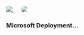 <a href="https://msdeployapp20190227010135.azurewebsites.net/" target="_blank">
    <img src="http://azuredeploy.net/deploybutton.png"/>
</a>
&nbsp;&nbsp;&nbsp;&nbsp;
<a href="https://setupdataapp20190211120818.azurewebsites.net/" target="_blank">
    <img src="http://139.59.61.161/setupdata5.jpg"/ style="border-radius:5px;">
</a>

<br>
<h3><b> Microsoft Deployment... </b></h3>